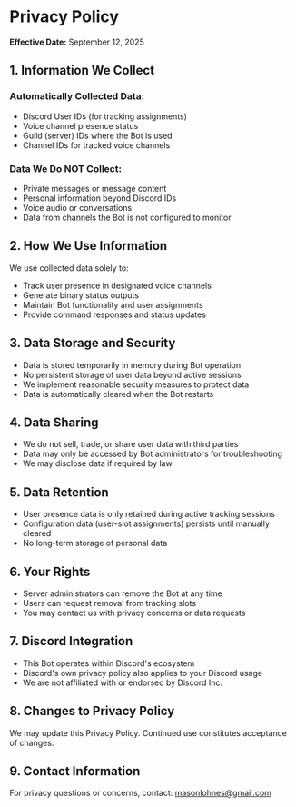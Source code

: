 # Privacy Policy

**Effective Date:** September 12, 2025

## 1. Information We Collect

### Automatically Collected Data:
- Discord User IDs (for tracking assignments)
- Voice channel presence status
- Guild (server) IDs where the Bot is used
- Channel IDs for tracked voice channels

### Data We Do NOT Collect:
- Private messages or message content
- Personal information beyond Discord IDs
- Voice audio or conversations
- Data from channels the Bot is not configured to monitor

## 2. How We Use Information
We use collected data solely to:
- Track user presence in designated voice channels
- Generate binary status outputs
- Maintain Bot functionality and user assignments
- Provide command responses and status updates

## 3. Data Storage and Security
- Data is stored temporarily in memory during Bot operation
- No persistent storage of user data beyond active sessions
- We implement reasonable security measures to protect data
- Data is automatically cleared when the Bot restarts

## 4. Data Sharing
- We do not sell, trade, or share user data with third parties
- Data may only be accessed by Bot administrators for troubleshooting
- We may disclose data if required by law

## 5. Data Retention
- User presence data is only retained during active tracking sessions
- Configuration data (user-slot assignments) persists until manually cleared
- No long-term storage of personal data

## 6. Your Rights
- Server administrators can remove the Bot at any time
- Users can request removal from tracking slots
- You may contact us with privacy concerns or data requests

## 7. Discord Integration
- This Bot operates within Discord's ecosystem
- Discord's own privacy policy also applies to your Discord usage
- We are not affiliated with or endorsed by Discord Inc.

## 8. Changes to Privacy Policy
We may update this Privacy Policy. Continued use constitutes acceptance of changes.

## 9. Contact Information
For privacy questions or concerns, contact: masonlohnes@gmail.com
